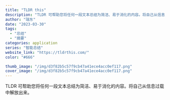 ```yaml
---
title: "TLDR this"
description: "TLDR 可帮助您将任何一段文本总结为简洁、易于消化的内容。将自己从信息过载中解放出来。"
author: "瑞东"
date: "2023-03-30"
tags:
  - "总结"
  - "摘要"
categories: application
series: "智能总结"
website_link: "https://tldrthis.com/"
color: "#666"

thumb_image: "/img/d3f82b5c57f9cb47a41ece4acc0ef117.png"
cover_image: "/img/d3f82b5c57f9cb47a41ece4acc0ef117.png"
---
```


TLDR 可帮助您将任何一段文本总结为简洁、易于消化的内容。将自己从信息过载中解放出来。